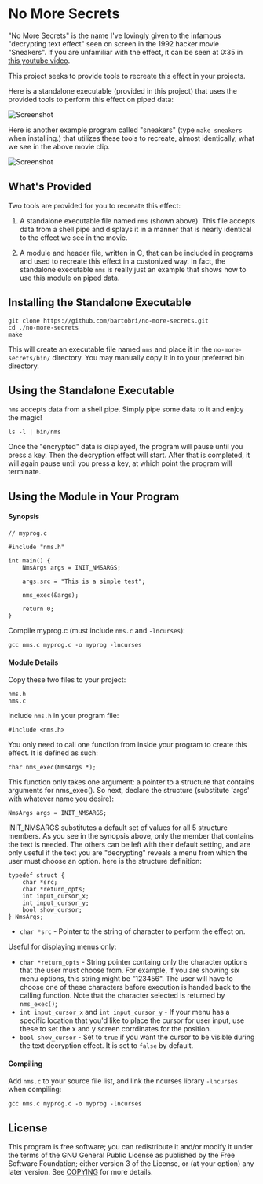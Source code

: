 No More Secrets
===============

"No More Secrets" is the name I've lovingly given to the infamous "decrypting text effect" seen on
screen in the 1992 hacker movie "Sneakers". If you are unfamiliar with the effect, it can be seen
at 0:35 in [this youtube video](https://www.youtube.com/watch?v=F5bAa6gFvLs).

This project seeks to provide tools to recreate this effect in your projects.

Here is a standalone executable (provided in this project) that uses the provided tools to perform this
effect on piped data:

![Screenshot](http://i.imgur.com/ezF3xkN.gif)

Here is another example program called "sneakers" (type `make sneakers` when installing.) that
utilizes these tools to recreate, almost identically, what we see in the above movie clip.

![Screenshot](http://www.tackboard.world/no_more_secrets.gif)

What's Provided
---------------

Two tools are provided for you to recreate this effect:

1. A standalone executable file named `nms` (shown above). This file accepts data from a shell pipe and displays it in a manner that is nearly identical to the effect we see in the movie.

2. A module and header file, written in C, that can be included in programs and used to recreate this effect in a custonized way. In fact, the standalone executable `nms` is really just an example that shows how to use this module on piped data.

Installing the Standalone Executable
------------------------------------
```
git clone https://github.com/bartobri/no-more-secrets.git
cd ./no-more-secrets
make
```

This will create an executable file named `nms` and place it in the `no-more-secrets/bin/` directory.
You may manually copy it in to your preferred bin directory.

Using the Standalone Executable
-------------------------------

`nms` accepts data from a shell pipe. Simply pipe some data to it and enjoy the magic!
```
ls -l | bin/nms
```
Once the "encrypted" data is displayed, the program will pause until you press a key. Then the
decryption effect will start. After that is completed, it will again pause until
you press a key, at which point the program will terminate.

Using the Module in Your Program
---------------------------------

#### Synopsis

```
// myprog.c

#include "nms.h"

int main() {
    NmsArgs args = INIT_NMSARGS;

    args.src = "This is a simple test";

    nms_exec(&args);

    return 0;
}

```
Compile myprog.c (must include `nms.c` and `-lncurses`):
```
gcc nms.c myprog.c -o myprog -lncurses
```

#### Module Details

Copy these two files to your project:

```
nms.h
nms.c
```
Include `nms.h` in your program file:

```
#include <nms.h>
```
You only need to call one function from inside your program to create this effect. It is defined as
such:
```
char nms_exec(NmsArgs *);
```
This function only takes one argument: a pointer to a structure that contains arguments for
nms_exec(). So next, declare the structure (substitute 'args' with whatever name you desire):
```
NmsArgs args = INIT_NMSARGS;
```
INIT_NMSARGS substitutes a default set of values for all 5 structure members. As you see in the
synopsis above, only the member that contains the text is needed. The others can be left with
their default setting, and are only useful if the text you are "decrypting" reveals a menu from
which the user must choose an option. here is the structure definition:
```
typedef struct {
    char *src;
    char *return_opts;
    int input_cursor_x;
    int input_cursor_y;
    bool show_cursor;
} NmsArgs;
```
* `char *src` - Pointer to the string of character to perform the effect on.

Useful for displaying menus only:

* `char *return_opts` - String pointer containg only the character options that the user must choose from. For example, if you are showing six menu options, this string might be "123456". The user will have to choose one of these characters before execution is handed back to the calling function. Note that the character selected is returned by `nms_exec()`;
* `int input_cursor_x` and `int input_cursor_y` - If your menu has a specific location that you'd like to place the cursor for user input, use these to set the x and y screen corrdinates for the position.
* `bool show_cursor` - Set to `true` if you want the cursor to be visible during the text decryption effect. It is set to `false` by default.

#### Compiling

Add `nms.c` to your source file list, and link the ncurses library `-lncurses` when compiling:
```
gcc nms.c myprog.c -o myprog -lncurses
```

License
-------

This program is free software; you can redistribute it and/or modify it under the terms of the GNU
General Public License as published by the Free Software Foundation; either version 3 of the License,
or (at your option) any later version.  See [COPYING](COPYING) for more details.
